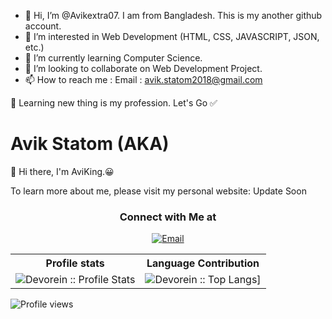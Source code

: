 - 👋 Hi, I’m @Avikextra07. I am from Bangladesh.  This is my another github account.
- 👀 I’m interested in Web Development (HTML, CSS, JAVASCRIPT, JSON, etc.)
- 🌱 I’m currently learning Computer Science.
- 💞️ I’m looking to collaborate on Web Development Project.
- 📫 How to reach me : Email : avik.statom2018@gmail.com

📖 Learning new thing is my profession. Let's Go ✅ 

<!---
Avikextra07/Avikextra07 is a ✨ special ✨ repository because its `README.md` (this file) appears on your GitHub profile.
You can click the Preview link to take a look at your changes.
--->



# Avik Statom (AKA)
:wave: Hi there, I'm AviKing.😀


To learn more about me, please visit my personal website: Update Soon
<h3 align="center"> Connect with Me at </h3>

<p align="center">
<a href="mailto:avik.statom2018@gmail.com"><img alt="Email" src="https://img.shields.io/badge/Gmail-avik.statom2018@gmail.com-red?style=flat&logo=gmail"></a>
</p>
  

<p align="center">
   <table>
      <tr>
       <th>Profile stats  </th>
       <th>Language Contribution</th>
     </tr>
      <tr>
       <td><img alt="Devorein :: Profile Stats" src="https://github-readme-stats.vercel.app/api?username=kishormorol&show_icons=true&theme=dark"> </td>
       <td><img alt="Devorein :: Top Langs]" src="https://github-readme-stats.vercel.app/api/top-langs/?username=kishormorol&langs_count=10&theme=tokyonight&layout=compact&hide=html"> </td>
     </tr>
   </table>
</p>

![Profile views](https://gpvc.arturio.dev/Avikextra07)
